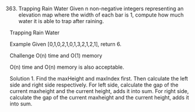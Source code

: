 363. Trapping Rain Water
Given n non-negative integers representing an elevation map where the width of each bar is 1, compute how much water it is able to trap after raining.

Trapping Rain Water

Example
Given [0,1,0,2,1,0,1,3,2,1,2,1], return 6.

Challenge
O(n) time and O(1) memory

O(n) time and O(n) memory is also acceptable.

Solution 1.
Find the maxHeight and maxIndex first.
Then calculate the left side and right side respectively.
For left side, calculate the gap of the current maxheight and the current height, adds it into sum.
For right side, calculate the gap of the current maxheight and the current height, adds it into sum.

